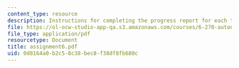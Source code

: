 ```yaml
---
content_type: resource
description: Instructions for completing the progress report for each team.
file: https://ol-ocw-studio-app-qa.s3.amazonaws.com/courses/6-270-autonomous-robot-design-competition-january-iap-2005/0d8164a0b2c58c38bec8f38df8fb680c_assignment6.pdf
file_type: application/pdf
resourcetype: Document
title: assignment6.pdf
uid: 0d8164a0-b2c5-8c38-bec8-f38df8fb680c
---
```

